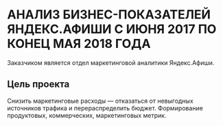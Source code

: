 # АНАЛИЗ БИЗНЕС-ПОКАЗАТЕЛЕЙ ЯНДЕКС.АФИШИ С ИЮНЯ 2017 ПО КОНЕЦ МАЯ 2018 ГОДА
Заказчиком является отдел маркетинговой аналитики Яндекс.Афиши.

## Цель проекта
Снизить маркетинговые расходы — отказаться от невыгодных источников трафика и перераспределить бюджет. Формирование продуктовых, коммерческих, маркетинговых метрик.
